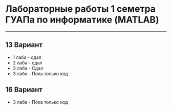 <h1>Лабораторные работы 1 семетра ГУАПа по информатике (MATLAB)</h1>
<hr>
<h2>13 Вариант</h2>
<ul>
  <li>1 лаба - сдал</li>
  <li>2 лаба - сдал</li>
  <li>3 лаба - Сдал</li>
  <li>3 лаба - Пока только код</li>
</ul>
<h2>16 Вариант</h2>
<ul>
  <li>3 лаба - Пока только код</li>
</ul>
